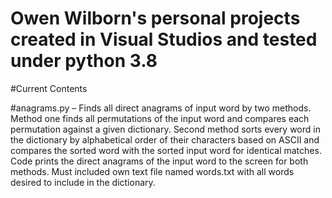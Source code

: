 
# Owen Wilborn's personal projects created in Visual Studios and tested under python 3.8

#Current Contents

#anagrams.py – Finds all direct anagrams of input word by two methods. Method one finds all permutations of the input word and compares each permutation against a given dictionary. Second method sorts every word in the dictionary by alphabetical order of their characters based on ASCII and compares the sorted word with the sorted input word for identical matches. Code prints the direct anagrams of the input word to the screen for both methods. Must included own text file named words.txt with all words desired to include in the dictionary.

